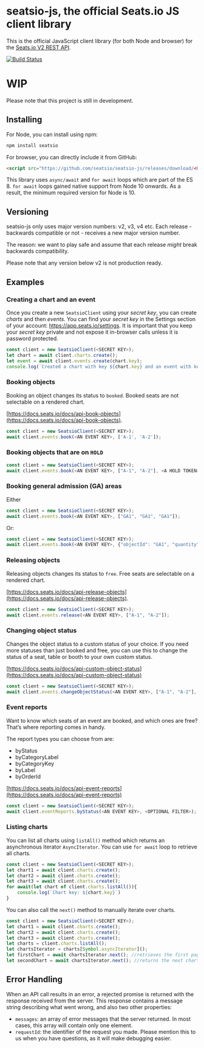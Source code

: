 # seatsio-js, the official Seats.io JS client library
This is the official JavaScript client library (for both Node and browser) for the [Seats.io V2 REST API](https://docs.seats.io/docs/api-overview).

[![Build Status](https://travis-ci.org/seatsio/seatsio-js.svg?branch=master)](https://travis-ci.org/seatsio/seatsio-js)

# WIP
Please note that this project is still in development.

## Installing
For Node, you can install using npm:

```sh
npm install seatsio
```
For browser, you can directly include it from GitHub:

```html
<script src="https://github.com/seatsio/seatsio-js/releases/download/<RELEASE_TAG>/SeatsioClient.js"></script>
```

This library uses `async/await` and `for await` loops which are part of the ES 8. `for await` loops gained native support from Node 10 onwards. As a result, the minimum required version for Node is 10. 

## Versioning

seatsio-js only uses major version numbers: v2, v3, v4 etc. Each release - backwards compatible or not - receives a new major version number.

The reason: we want to play safe and assume that each release _might_ break backwards compatibility.

Please note that any version below v2 is not production ready.

## Examples

### Creating a chart and an event
Once you create a new `SeatsioClient` using your _secret key_, you can create _charts_ and then _events_. You can find your _secret key_ in the Settings section of your account: https://app.seats.io/settings. It is important that you keep your _secret key_ private and not expose it in-browser calls unless it is password protected.

```js
const client = new SeatsioClient(<SECRET KEY>);
let chart = await client.charts.create();
let event = await client.events.create(chart.key);
console.log(`Created a chart with key ${chart.key} and an event with key: ${event.key}`);
```

### Booking objects

Booking an object changes its status to `booked`. Booked seats are not selectable on a rendered chart.

[https://docs.seats.io/docs/api-book-objects](https://docs.seats.io/docs/api-book-objects).

```js
const client = new SeatsioClient(<SECRET KEY>);
await client.events.book(<AN EVENT KEY>, ['A-1', 'A-2']);
```

### Booking objects that are on `HOLD`

```js
const client = new SeatsioClient(<SECRET KEY>);
await client.events.book(<AN EVENT KEY>, ["A-1", "A-2"], <A HOLD TOKEN>);
```

### Booking general admission (GA) areas

Either

```js
const client = new SeatsioClient(<SECRET KEY>);
await client.events.book(<AN EVENT KEY>, ["GA1", "GA1", "GA1"]);
```

Or:

```js
const client = new SeatsioClient(<SECRET KEY>);
await client.events.book(<AN EVENT KEY>, {"objectId": "GA1", "quantity" : 3});
```

### Releasing objects

Releasing objects changes its status to `free`. Free seats are selectable on a rendered chart.

[https://docs.seats.io/docs/api-release-objects](https://docs.seats.io/docs/api-release-objects).

```js
const client = new SeatsioClient(<SECRET KEY>);
await client.events.release(<AN EVENT KEY>, ["A-1", "A-2"]);
```

### Changing object status

Changes the object status to a custom status of your choice. If you need more statuses than just booked and free, you can use this to change the status of a seat, table or booth to your own custom status.

[https://docs.seats.io/docs/api-custom-object-status](https://docs.seats.io/docs/api-custom-object-status)

```js
const client = new SeatsioClient(<SECRET KEY>);
await client.events.changeObjectStatus(<AN EVENT KEY>, ["A-1", "A-2"], "unavailable");
```

### Event reports

Want to know which seats of an event are booked, and which ones are free? That’s where reporting comes in handy.

The report types you can choose from are:
- byStatus
- byCategoryLabel
- byCategoryKey
- byLabel
- byOrderId

[https://docs.seats.io/docs/api-event-reports](https://docs.seats.io/docs/api-event-reports)

```js
const client = new SeatsioClient(<SECRET KEY>);
await client.eventReports.byStatus(<AN EVENT KEY>, <OPTIONAL FILTER>);
```

### Listing charts
You can list all charts using `listAll()` method which returns an asynchronous iterator `AsyncIterator`. You can use `for await` loop to retrieve all charts.

```js
const client = new SeatsioClient(<SECRET KEY>);
let chart1 = await client.charts.create();
let chart2 = await client.charts.create();
let chart3 = await client.charts.create();
for await(let chart of client.charts.listAll()){
    console.log(`Chart key: ${chart.key}`)
}
```

You can also call the `next()` method to manually iterate over charts.
```js
const client = new SeatsioClient(<SECRET KEY>);
let chart1 = await client.charts.create();
let chart2 = await client.charts.create();
let chart3 = await client.charts.create();
let charts = client.charts.listAll();
let chartsIterator = charts[Symbol.asyncIterator]();
let firstChart = await chartsIterator.next(); //retrieves the first page of charts, returns the latest in queue
let secondChart = await chartsIterator.next(); //returns the next chart in the first page
```

## Error Handling
When an API call results in an error, a rejected promise is returned with the response received from the server. This response contains a message string describing what went wrong, and also two other properties:

- `messages`: an array of error messages that the server returned. In most cases, this array will contain only one element.
- `requestId`: the identifier of the request you made. Please mention this to us when you have questions, as it will make debugging easier.
